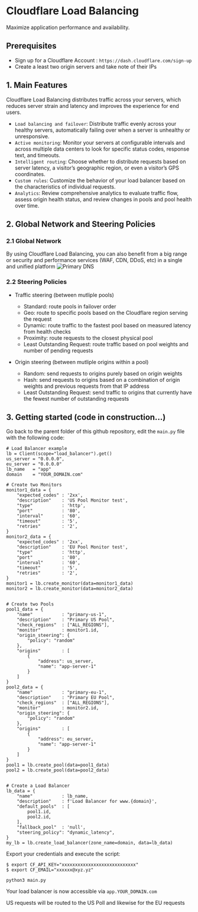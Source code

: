 
# Cloudflare Load Balancing

Maximize application performance and availability.

## Prerequisites

*  Sign up for a Cloudflare Account : `https://dash.cloudflare.com/sign-up`
*  Create a least two origin servers and take note of their IPs


## 1. Main Features
Cloudflare Load Balancing distributes traffic across your servers, which reduces server strain and latency and improves the experience for end users.

* `Load balancing and failover`: Distribute traffic evenly across your healthy servers, automatically failing over when a server is unhealthy or unresponsive.
* `​​Active monitoring`:  Monitor your servers at configurable intervals and across multiple data centers to look for specific status codes, response text, and timeouts.
* `Intelligent routing`: Choose whether to distribute requests based on server latency, a visitor’s geographic region, or even a visitor’s GPS coordinates.
* `Custom rules`: Customize the behavior of your load balancer based on the characteristics of individual requests.
* `Analytics`: Review comprehensive analytics to evaluate traffic flow, assess origin health status, and review changes in pools and pool health over time.

## 2. Global Network and Steering Policies
### 2.1 Global Network
By using Cloudflare Load Balancing, you can also benefit from a big range or security and performance services (WAF, CDN, DDoS, etc) in a single and unified platform
![Primary DNS](../../assets/load_balancing.png)

### 2.2 Steering Policies
* Traffic steering (between mutliple pools)
     * Standard: route pools in failover order
     * Geo: route to specific pools based on the Cloudflare region serving the request
     * Dynamic: route traffic to the fastest pool based on measured latency from health checks
     * Proximity: route requests to the closest physical pool
     * Least Outstanding Request: route traffic based on pool weights and number of pending requests


* Origin steering (between mutliple origins within a pool)
    * Random: send requests to origins purely based on origin weights
    * Hash: send requests to origins based on a combination of origin weights and previous requests from that IP address
    * Least Outstanding Request: send traffic to origins that currently have the fewest number of outstanding requests

## 3. Getting started (code in construction...)

Go back to the parent folder of this github repository, edit the `main.py` file with the following code:
```
# Load Balancer example
lb = Client(scope="load_balancer").get()
us_server = "0.0.0.0",
eu_server = "0.0.0.0"
lb_name   = "app" 
domain    = "YOUR_DOMAIN.com"

# Create two Monitors
monitor1_data = {
    "expected_codes" : '2xx', 
    "description"    : 'US Pool Monitor test',
    "type"           : 'http',
    "port"           : '80',
    "interval"       : '60',
    "timeout"        : '5',
    "retries"        : '2',
}
monitor2_data = {
    "expected_codes" : '2xx', 
    "description"    : 'EU Pool Monitor test',
    "type"           : 'http',
    "port"           : '80',
    "interval"       : '60',
    "timeout"        : '5',
    "retries"        : '2',
}
monitor1 = lb.create_monitor(data=monitor1_data)
monitor2 = lb.create_monitor(data=monitor2_data)


# Create two Pools
pool1_data = {
    "name"           : "primary-us-1",
    "description"    : "Primary US Pool",
    "check_regions"  : ["ALL_REGIONS"],
    "monitor"        : monitor1.id,
    "origin_steering": {
        "policy": "random"
    },
    "origins"        : [
        {
            "address": us_server,
            "name": "app-server-1"
        }
    ]
}
pool2_data = {
    "name"           : "primary-eu-1",
    "description"    : "Primary EU Pool",
    "check_regions"  : ["ALL_REGIONS"],
    "monitor"        : monitor2.id,
    "origin_steering": {
        "policy": "random"
    },
    "origins"        : [
        {
            "address": eu_server,
            "name": "app-server-1"
        }
    ]
}
pool1 = lb.create_pool(data=pool1_data)
pool2 = lb.create_pool(data=pool2_data)

 
# Create a Load Balancer
lb_data = {
    "name"           : lb_name,
    "description"    : f'Load Balancer for www.{domain}',
    "default_pools"  : [
        pool1.id,
        pool2.id,
    ], 
    "fallback_pool"  : 'null',
    "steering_policy": "dynamic_latency",
}
my_lb = lb.create_load_balancer(zone_name=domain, data=lb_data)
```

Export your credentials and execute the script:
```
$ export CF_API_KEY="xxxxxxxxxxxxxxxxxxxxxxxxxxxx"
$ export CF_EMAIL="xxxxxx@xyz.yz"

python3 main.py
```

Your load balancer is now accessible via `app.YOUR_DOMAIN.com`

US requests will be routed to the US Poll and likewise for the EU requests 